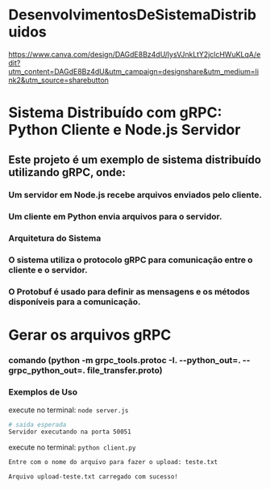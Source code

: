 # DesenvolvimentosDeSistemaDistribuidos

https://www.canva.com/design/DAGdE8Bz4dU/lysVJnkLtY2jclcHWuKLqA/edit?utm_content=DAGdE8Bz4dU&utm_campaign=designshare&utm_medium=link2&utm_source=sharebutton

# Sistema Distribuído com gRPC: Python Cliente e Node.js Servidor

## Este projeto é um exemplo de sistema distribuído utilizando gRPC, onde:

### Um servidor em Node.js recebe arquivos enviados pelo cliente.
### Um cliente em Python envia arquivos para o servidor.

### Arquitetura do Sistema
### O sistema utiliza o protocolo gRPC para comunicação entre o cliente e o servidor.
### O Protobuf é usado para definir as mensagens e os métodos disponíveis para a comunicação.

# Gerar os arquivos gRPC

### comando  (python -m grpc_tools.protoc -I. --python_out=. --grpc_python_out=. file_transfer.proto)

### Exemplos de Uso

execute no terminal: `node server.js`

```bash
# saida esperada
Servidor executando na porta 50051
```


execute no terminal: `python client.py`
```bash
Entre com o nome do arquivo para fazer o upload: teste.txt

Arquivo upload-teste.txt carregado com sucesso!
```
